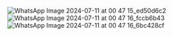 ![WhatsApp Image 2024-07-11 at 00 47 15_ed50d6c2](https://github.com/Hyperrr69/Colour-changing-page-2/assets/162890454/9d8dac4f-4cd2-430a-be6b-08c43cb232db)
![WhatsApp Image 2024-07-11 at 00 47 16_fccb6b43](https://github.com/Hyperrr69/Colour-changing-page-2/assets/162890454/6b4a9d88-cb97-4bf0-bd53-1342778c5acd)
![WhatsApp Image 2024-07-11 at 00 47 16_6bc428cf](https://github.com/Hyperrr69/Colour-changing-page-2/assets/162890454/3c3ac0d6-72ad-47f5-b6d0-d112a65d5925)
